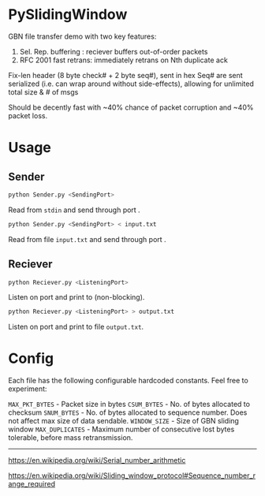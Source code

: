 # PySlidingWindow

GBN file transfer demo with two key features:
 1. Sel. Rep. buffering  :   reciever buffers out-of-order packets
 2. RFC 2001 fast retrans:   immediately retrans on Nth duplicate ack

Fix-len header (8 byte check# + 2 byte seq#), sent in hex
Seq# are sent serialized (i.e. can wrap around without side-effects), allowing for unlimited total size & # of msgs

Should be decently fast with ~40% chance of packet corruption and ~40% packet loss.

# Usage

## Sender

```bash
python Sender.py <SendingPort>
```
Read from `stdin` and send through port <SendingPort>.

```bash
python Sender.py <SendingPort> < input.txt
```
Read from file `input.txt` and send through port <SendingPort>.

## Reciever

```bash
python Reciever.py <ListeningPort>
```
Listen on port <ListeningPort> and print to <stdout> (non-blocking).

```bash
python Reciever.py <ListeningPort> > output.txt
```
Listen on port <ListeningPort> and print to file `output.txt`.

# Config

Each file has the following configurable hardcoded constants. Feel free to experiment:

`MAX_PKT_BYTES`   - Packet size in bytes
`CSUM_BYTES`      - No. of bytes allocated to checksum
`SNUM_BYTES`      - No. of bytes allocated to sequence number. Does not affect max size of data sendable.
`WINDOW_SIZE`     - Size of GBN sliding window
`MAX_DUPLICATES`  - Maximum number of consecutive lost bytes tolerable, before mass retransmission.

---

https://en.wikipedia.org/wiki/Serial_number_arithmetic

https://en.wikipedia.org/wiki/Sliding_window_protocol#Sequence_number_range_required

